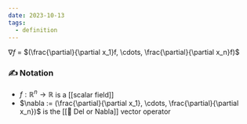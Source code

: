 ```yaml
---
date: 2023-10-13
tags:
  - definition
---
```

$\nabla f$ = $(\frac{\partial}{\partial x_1}f, \cdots, \frac{\partial}{\partial x_n}f)$ 
### ✍️ Notation
- $f: \mathbb{R}^n \rightarrow \mathbb{R}$ is a [[scalar field]]
- $\nabla := (\frac{\partial}{\partial x_1}, \cdots, \frac{\partial}{\partial x_n})$ is the [[📘 Del or Nabla]] vector operator